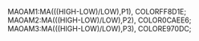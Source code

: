 MAOAM1:MA(((HIGH-LOW)/LOW),P1), COLORFF8D1E;
MAOAM2:MA(((HIGH-LOW)/LOW),P2), COLOR0CAEE6;
MAOAM3:MA(((HIGH-LOW)/LOW),P3), COLORE970DC;